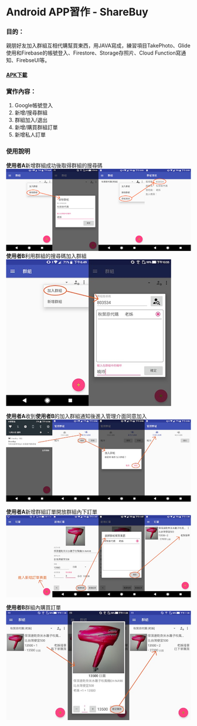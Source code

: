 # Android APP習作 - ShareBuy
### 目的：
親朋好友加入群組互相代購幫買東西，用JAVA寫成，練習項目TakePhoto、Glide使用和Firebase的帳號登入、Firestore、Storage存照片、Cloud Function寫通知、FirebseUI等。
#### [APK下載](https://github.com/mingmintang/sharebuy/raw/master/apk/sharebuy.apk "sharebuy.apk")

### 實作內容：
1. Google帳號登入
2. 新增/搜尋群組
3. 群組加入/退出
4. 新增/購買群組訂單
5. 新增私人訂單

### 使用說明
**使用者A**新增群組成功後取得群組的搜尋碼<br/>
![GITHUB](https://github.com/mingmintang/sharebuy/blob/master/screenshot/add_group.jpg "新增群組")
**使用者B**利用群組的搜尋碼加入群組<br/>
![GITHUB](https://github.com/mingmintang/sharebuy/blob/master/screenshot/join_group.jpg "加入群組")

**使用者A**收到**使用者B**的加入群組通知後進入管理介面同意加入<br/>
![GITHUB](https://github.com/mingmintang/sharebuy/blob/master/screenshot/accept_join_group.jpg "同意加入群組")

**使用者A**新增群組訂單開放群組內下訂單<br/>
![GITHUB](https://github.com/mingmintang/sharebuy/blob/master/screenshot/add_order.jpg "新增訂單")

**使用者B**群組內購買訂單<br/>
![GITHUB](https://github.com/mingmintang/sharebuy/blob/master/screenshot/buy_order.jpg "購買訂單")

